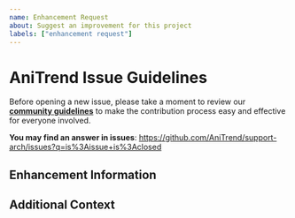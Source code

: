 ```yaml
---
name: Enhancement Request
about: Suggest an improvement for this project
labels: ["enhancement request"]
---
```


# AniTrend Issue Guidelines

Before opening a new issue, please take a moment to review our [**community guidelines**](https://github.com/AniTrend/support-arch/blob/develop/CONTRIBUTING.md) to make the contribution process easy and effective for everyone involved.

**You may find an answer in issues**:
https://github.com/AniTrend/support-arch/issues?q=is%3Aissue+is%3Aclosed


## Enhancement Information
<!-- Is your request related to a problem? Please describe and be concise. -->


## Additional Context
<!-- 
Any other information you might want to share, or that doesn't fit into any of the above headings.
If not please remove this section
-->
